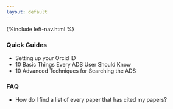 ```yaml
---
layout: default
---
```




{%include left-nav.html %}


<div class="main-content">


<h3> Quick Guides </h3>

<ul>
  <li>
        Setting up your Orcid ID 
  </li>
  <li>
       10 Basic Things Every ADS User Should Know
  </li>
  <li>
      10 Advanced Techniques for Searching the ADS 
  </li>
</ul>

<h3>FAQ</h3>

<ul>
  <li>
    How do I find a list of every paper that has cited my papers?
  </li>
</ul>



</div>

  
